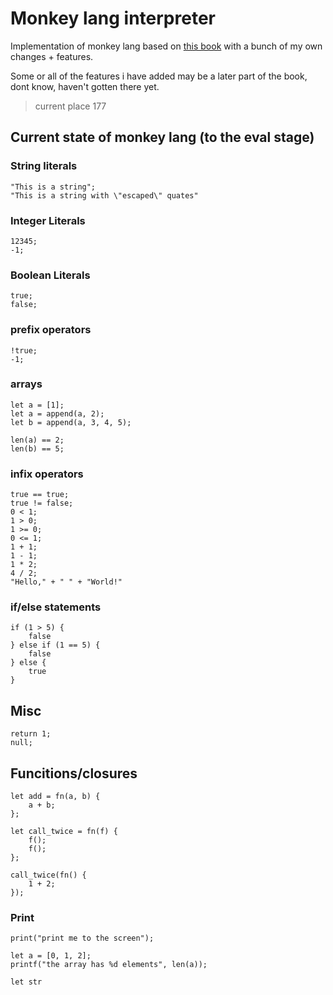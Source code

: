# Monkey lang interpreter

Implementation of monkey lang based on [this book](https://interpreterbook.com/) with a bunch of my own changes + features.

Some or all of the features i have added may be a later part of the book, dont know, haven't gotten there yet.

> current place 177

## Current state of monkey lang (to the eval stage)

### String literals
```
"This is a string";
"This is a string with \"escaped\" quates"
```

### Integer Literals
```
12345;
-1;
```

### Boolean Literals
```
true;
false;
```

### prefix operators
```
!true;
-1;
```

### arrays
```
let a = [1];
let a = append(a, 2);
let b = append(a, 3, 4, 5);

len(a) == 2;
len(b) == 5;
```

### infix operators
```
true == true;
true != false;
0 < 1;
1 > 0;
1 >= 0;
0 <= 1;
1 + 1;
1 - 1;
1 * 2;
4 / 2;
"Hello," + " " + "World!"
```

### if/else statements
```
if (1 > 5) {
    false
} else if (1 == 5) {
    false
} else {
    true
}
```

## Misc
```
return 1;
null;
```

## Funcitions/closures
```
let add = fn(a, b) {
    a + b;
};

let call_twice = fn(f) {
    f();
    f();
};

call_twice(fn() {
    1 + 2;
});
```

### Print
```
print("print me to the screen");

let a = [0, 1, 2];
printf("the array has %d elements", len(a));

let str
```
